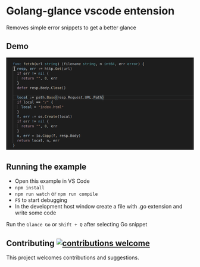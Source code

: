 # Golang-glance vscode entension 

Removes simple error snippets to get a better glance

## Demo
![demo](demo.gif)


## Running the example

- Open this example in VS Code
- `npm install`
- `npm run watch` or `npm run compile`
- `F5` to start debugging
-  In the development host window create a file with .go extension and write some code

Run the `Glance Go` or `Shift + Q` after selecting Go snippet

## Contributing [![contributions welcome](https://img.shields.io/badge/contributions-welcome-brightgreen.svg?style=flat)](https://github.com/Kishore-p-98/Go-glance/issues)

This project welcomes contributions and suggestions. 